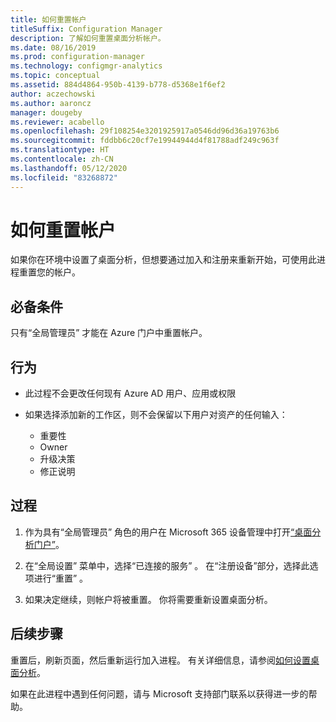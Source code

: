 ```yaml
---
title: 如何重置帐户
titleSuffix: Configuration Manager
description: 了解如何重置桌面分析帐户。
ms.date: 08/16/2019
ms.prod: configuration-manager
ms.technology: configmgr-analytics
ms.topic: conceptual
ms.assetid: 884d4864-950b-4139-b778-d5368e1f6ef2
author: aczechowski
ms.author: aaroncz
manager: dougeby
ms.reviewer: acabello
ms.openlocfilehash: 29f108254e3201925917a0546dd96d36a19763b6
ms.sourcegitcommit: fddbb6c20cf7e19944944d4f81788adf249c963f
ms.translationtype: HT
ms.contentlocale: zh-CN
ms.lasthandoff: 05/12/2020
ms.locfileid: "83268872"
---
```

# <a name="how-to-reset-your-account"></a>如何重置帐户

<!-- 3733897 -->

如果你在环境中设置了桌面分析，但想要通过加入和注册来重新开始，可使用此进程重置您的帐户。

## <a name="prerequisites"></a>必备条件

只有“全局管理员”  才能在 Azure 门户中重置帐户。

## <a name="behaviors"></a>行为

- 此过程不会更改任何现有 Azure AD 用户、应用或权限

- 如果选择添加新的工作区，则不会保留以下用户对资产的任何输入：
    - 重要性
    - Owner
    - 升级决策
    - 修正说明

## <a name="process"></a>过程

1. 作为具有“全局管理员”  角色的用户在 Microsoft 365 设备管理中打开[“桌面分析门户”](https://aka.ms/desktopanalytics)。

1. 在“全局设置”  菜单中，选择“已连接的服务”  。 在“注册设备”部分，选择此选项进行“重置”  。

1. 如果决定继续，则帐户将被重置。 你将需要重新设置桌面分析。

## <a name="next-steps"></a>后续步骤

重置后，刷新页面，然后重新运行加入进程。 有关详细信息，请参阅[如何设置桌面分析](set-up.md)。

如果在此进程中遇到任何问题，请与 Microsoft 支持部门联系以获得进一步的帮助。

